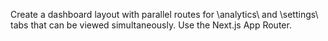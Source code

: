 Create a dashboard layout with parallel routes for \analytics\ and \settings\ tabs that can be viewed simultaneously. Use the Next.js App Router.
